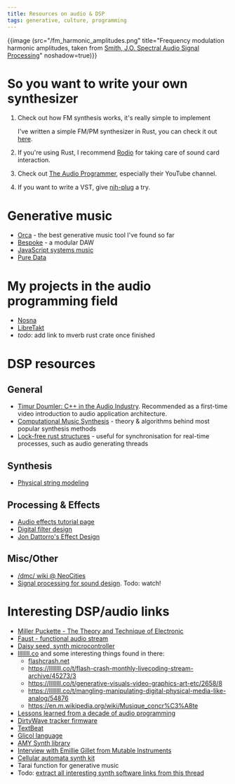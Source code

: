 ```yaml
---
title: Resources on audio & DSP
tags: generative, culture, programming
---
```


{{image (src="/fm_harmonic_amplitudes.png" title="Frequency modulation harmonic amplitudes, taken from [Smith, J.O. Spectral Audio Signal Processing](https://ccrma.stanford.edu/~jos/sasp/FM_Harmonic_Amplitudes_Bessel.html)" noshadow=true)}}

# So you want to write your own synthesizer

1. Check out how FM synthesis works, it's really simple to implement

     I've written a simple FM/PM synthesizer in Rust, you can check 
     it out [here](https://github.com/Wint3rmute/Nosna).
2. If you're using Rust, I recommend [Rodio](https://docs.rs/rodio/latest/rodio/) for taking care of sound card interaction.
3. Check out [The Audio Programmer](https://www.theaudioprogrammer.com/), especially their YouTube channel.
4. If you want to write a VST, give [nih-plug](https://github.com/robbert-vdh/nih-plug) a try.


# Generative music

- [Orca](https://github.com/hundredrabbits/Orca) - the best generative music tool I've found so far
- [Bespoke](https://www.bespokesynth.com/) - a modular DAW
- [JavaScript systems music](https://teropa.info/blog/2016/07/28/javascript-systems-music.html)
- [Pure Data](https://puredata.info/) 


# My projects in the audio programming field

- [Nosna](https://github.com/Wint3rmute/Nosna)
- [LibreTakt](https://github.com/Wint3rmute/Libretakt)
- *todo*: add link to mverb rust crate once finished


# DSP resources

## General

- [Timur Doumler: C++ in the Audio Industry](https://invidious.baczek.me/watch?v=boPEO2auJj4&listen=false). Recommended as a first-time video introduction to audio application architecture.
- [Computational Music Synthesis](https://cs.gmu.edu/~sean/book/synthesis/) - theory & algorithms behind most popular synthesis methods
- [Lock-free rust structures](https://morestina.net/blog/742/exploring-lock-free-rust-1-locks) - useful for synchronisation for real-time processes, such as audio generating threads

## Synthesis

- [Physical string modeling](https://ccrma.stanford.edu/software/clm/compmus/clm-tutorials/pm.html#k-s)

## Processing & Effects

- [Audio effects tutorial page](http://www.spinsemi.com/knowledge_base/effects.html)
- [Digital filter design](https://ccrma.stanford.edu/~jos/filters/Why_learn_about_filters.html) 
- [Jon Dattorro's Effect Design](https://ccrma.stanford.edu/~dattorro/EffectDesignPart1.pdf) 

## Misc/Other

- [/dmc/ wiki @ NeoCities](https://dmpdoc.neocities.org/)
- [Signal processing for sound design](https://invidious.baczek.me/watch?v=jVac5IFXpFo). Todo: watch! 


# Interesting DSP/audio links

- [Miller Puckette - The Theory and Technique of Electronic](https://msp.ucsd.edu/techniques.htm)
- [Faust - functional audio stream](https://faust.grame.fr/) 
- [Daisy seed, synth microcontroller](https://www.electro-smith.com/daisy/daisy)
- [llllllll.co](https://llllllll.co) and some interesting things found in there:
  - [flashcrash.net](https://flashcrash.net/)
  - https://llllllll.co/t/flash-crash-monthly-livecoding-stream-archive/45273/3
  - https://llllllll.co/t/generative-visuals-video-graphics-art-etc/2658/8
  - https://llllllll.co/t/mangling-manipulating-digital-physical-media-like-analog/54876 
  - https://en.m.wikipedia.org/wiki/Musique_concr%C3%A8te
- [Lessons learned from a decade of audio programming](https://invidious.baczek.me/watch?v=Vjm--AqG04Y)
- [DirtyWave tracker firmware](https://github.com/Dirtywave/M8HeadlessFirmware)
- [TextBeat](https://github.com/flipcoder/textbeat)
- [Glicol language](https://glicol.org/)
- [AMY Synth library](https://notes.variogram.com/amy/)
- [Interview with Emillie Gillet from Mutable Instruments](https://www.synthtopia.com/content/2014/03/31/interview-with-emilie-gillet-mutable-instruments/)
- [Cellular automata synth kit](https://vtol.cc/#Cellular-Automata)
- Tarai function for generative music
- Todo: [extract all interesting synth software links from this thread](https://news.ycombinator.com/item?id=34097936)
